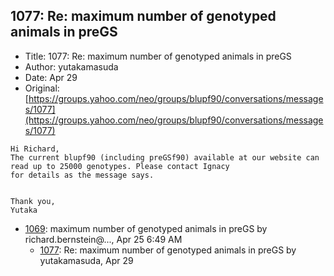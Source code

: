 ## 1077: Re: maximum number of genotyped animals in preGS

- Title: 1077: Re: maximum number of genotyped animals in preGS
- Author: yutakamasuda
- Date: Apr 29
- Original: [https://groups.yahoo.com/neo/groups/blupf90/conversations/messages/1077](https://groups.yahoo.com/neo/groups/blupf90/conversations/messages/1077)

```
Hi Richard,
The current blupf90 (including preGSf90) available at our website can read up to 25000 genotypes. Please contact Ignacy
for details as the message says.


Thank you,
Yutaka
```

- [1069](1069.md): maximum number of genotyped animals in preGS by richard.bernstein@..., Apr 25 6:49 AM
    - [1077](1077.md): Re: maximum number of genotyped animals in preGS by yutakamasuda, Apr 29
